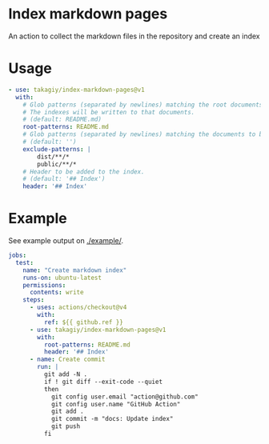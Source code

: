 # Index markdown pages

An action to collect the markdown files in the repository and create an index

# Usage

```yaml
- use: takagiy/index-markdown-pages@v1
  with:
    # Glob patterns (separated by newlines) matching the root documents.
    # The indexes will be written to that documents.
    # (default: README.md)
    root-patterns: README.md
    # Glob patterns (separated by newlines) matching the documents to be excluded from the index.
    # (default: '')
    exclude-patterns: |
        dist/**/*
        public/**/*
    # Header to be added to the index.
    # (default: '## Index')
    header: '## Index'
```

# Example

See example output on [./example/](https://github.com/takagiy/index-markdown-pages/tree/main/example).

```yaml
jobs:
  test:
    name: "Create markdown index"
    runs-on: ubuntu-latest
    permissions:
      contents: write
    steps:
      - uses: actions/checkout@v4
        with:
          ref: ${{ github.ref }}
      - use: takagiy/index-markdown-pages@v1
        with:
          root-patterns: README.md
          header: '## Index'
      - name: Create commit
        run: |
          git add -N .
          if ! git diff --exit-code --quiet
          then
            git config user.email "action@github.com"
            git config user.name "GitHub Action"
            git add .
            git commit -m "docs: Update index"
            git push
          fi
```
